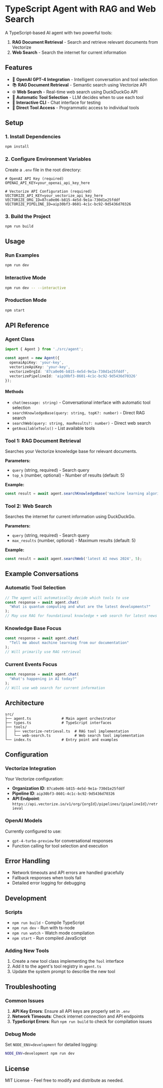 # TypeScript Agent with RAG and Web Search

A TypeScript-based AI agent with two powerful tools:
1. **RAG Document Retrieval** - Search and retrieve relevant documents from Vectorize
2. **Web Search** - Search the internet for current information

## Features

- 🤖 **OpenAI GPT-4 Integration** - Intelligent conversation and tool selection
- 📚 **RAG Document Retrieval** - Semantic search using Vectorize API
- 🌐 **Web Search** - Real-time web search using DuckDuckGo API
- 🔧 **Automatic Tool Selection** - LLM decides when to use each tool
- 💬 **Interactive CLI** - Chat interface for testing
- 🎯 **Direct Tool Access** - Programmatic access to individual tools

## Setup

### 1. Install Dependencies

```bash
npm install
```

### 2. Configure Environment Variables

Create a `.env` file in the root directory:

```env
# OpenAI API Key (required)
OPENAI_API_KEY=your_openai_api_key_here

# Vectorize API Configuration (required)
VECTORIZE_API_KEY=your_vectorize_api_key_here
VECTORIZE_ORG_ID=87ca0e06-b815-4e5d-9e1a-730d1e25fddf
VECTORIZE_PIPELINE_ID=aip30bf3-8601-4c1c-bc92-9d5436d70326
```

### 3. Build the Project

```bash
npm run build
```

## Usage

### Run Examples

```bash
npm run dev
```

### Interactive Mode

```bash
npm run dev -- --interactive
```

### Production Mode

```bash
npm start
```

## API Reference

### Agent Class

```typescript
import { Agent } from './src/agent';

const agent = new Agent({
  openaiApiKey: 'your-key',
  vectorizeApiKey: 'your-key',
  vectorizeOrgId: '87ca0e06-b815-4e5d-9e1a-730d1e25fddf',
  vectorizePipelineId: 'aip30bf3-8601-4c1c-bc92-9d5436d70326'
});
```

#### Methods

- `chat(message: string)` - Conversational interface with automatic tool selection
- `searchKnowledgeBase(query: string, topK?: number)` - Direct RAG search
- `searchWeb(query: string, maxResults?: number)` - Direct web search
- `getAvailableTools()` - List available tools

### Tool 1: RAG Document Retrieval

Searches your Vectorize knowledge base for relevant documents.

**Parameters:**
- `query` (string, required) - Search query
- `top_k` (number, optional) - Number of results (default: 5)

**Example:**
```typescript
const result = await agent.searchKnowledgeBase('machine learning algorithms', 3);
```

### Tool 2: Web Search

Searches the internet for current information using DuckDuckGo.

**Parameters:**
- `query` (string, required) - Search query
- `max_results` (number, optional) - Maximum results (default: 5)

**Example:**
```typescript
const result = await agent.searchWeb('latest AI news 2024', 5);
```

## Example Conversations

### Automatic Tool Selection

```typescript
// The agent will automatically decide which tools to use
const response = await agent.chat(
  "What is quantum computing and what are the latest developments?"
);
// May use RAG for foundational knowledge + web search for latest news
```

### Knowledge Base Focus

```typescript
const response = await agent.chat(
  "Tell me about machine learning from our documentation"
);
// Will primarily use RAG retrieval
```

### Current Events Focus

```typescript
const response = await agent.chat(
  "What's happening in AI today?"
);
// Will use web search for current information
```

## Architecture

```
src/
├── agent.ts              # Main agent orchestrator
├── types.ts              # TypeScript interfaces
├── tools/
│   ├── vectorize-retrieval.ts  # RAG tool implementation
│   └── web-search.ts           # Web search tool implementation
└── index.ts              # Entry point and examples
```

## Configuration

### Vectorize Integration

Your Vectorize configuration:
- **Organization ID**: `87ca0e06-b815-4e5d-9e1a-730d1e25fddf`
- **Pipeline ID**: `aip30bf3-8601-4c1c-bc92-9d5436d70326`
- **API Endpoint**: `https://api.vectorize.io/v1/org/{orgId}/pipelines/{pipelineId}/retrieval`

### OpenAI Models

Currently configured to use:
- `gpt-4-turbo-preview` for conversational responses
- Function calling for tool selection and execution

## Error Handling

- Network timeouts and API errors are handled gracefully
- Fallback responses when tools fail
- Detailed error logging for debugging

## Development

### Scripts

- `npm run build` - Compile TypeScript
- `npm run dev` - Run with ts-node
- `npm run watch` - Watch mode compilation
- `npm start` - Run compiled JavaScript

### Adding New Tools

1. Create a new tool class implementing the `Tool` interface
2. Add it to the agent's tool registry in `agent.ts`
3. Update the system prompt to describe the new tool

## Troubleshooting

### Common Issues

1. **API Key Errors**: Ensure all API keys are properly set in `.env`
2. **Network Timeouts**: Check internet connection and API endpoints
3. **TypeScript Errors**: Run `npm run build` to check for compilation issues

### Debug Mode

Set `NODE_ENV=development` for detailed logging:

```bash
NODE_ENV=development npm run dev
```

## License

MIT License - Feel free to modify and distribute as needed. 